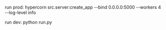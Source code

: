 run prod:
hypercorn src.server:create_app --bind 0.0.0.0:5000 --workers 4 --log-level info

run dev:
python run.py
